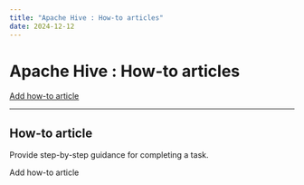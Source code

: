 ```yaml
---
title: "Apache Hive : How-to articles"
date: 2024-12-12
---
```


# Apache Hive : How-to articles

[Add how-to article](https://cwiki.apache.org/confluence?createDialogSpaceKey=Hive&createDialogBlueprintId=74d627b6-b6f7-4de8-bd3c-78523ccb3b35)

---

## How-to article

Provide step-by-step guidance for completing a task.

Add how-to article

 

 

